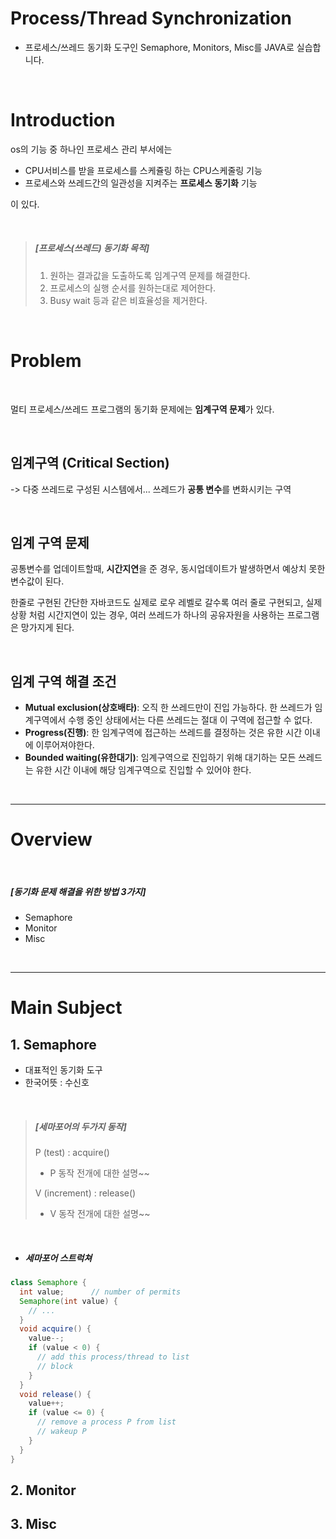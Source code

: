 # Process/Thread Synchronization
- 프로세스/쓰레드 동기화 도구인 Semaphore, Monitors, Misc를 JAVA로 실습합니다.

<br>

# Introduction

os의 기능 중 하나인 프로세스 관리 부서에는
- CPU서비스를 받을 프로세스를 스케쥴링 하는 CPU스케줄링 기능
- 프로세스와 쓰레드간의 일관성을 지켜주는 **프로세스 동기화** 기능

이 있다.

<br>


> ##### [프로세스(쓰레드) 동기화 목적]
>
> 1. 원하는 결과값을 도출하도록 임계구역 문제를 해결한다.
> 2. 프로세스의 실행 순서를 원하는대로 제어한다.
> 3. Busy wait 등과 같은 비효율성을 제거한다.



<br>

# Problem

<br>
   
멀티 프로세스/쓰레드 프로그램의 동기화 문제에는 **임계구역 문제**가 있다.

   <br>

## 임계구역 (Critical Section)

-> 다중 쓰레드로 구성된 시스템에서... 쓰레드가 **공통 변수**를 변화시키는 구역

<br>

## 임계 구역 문제

공통변수를 업데이트할때, **시간지연**을 준 경우,
동시업데이트가 발생하면서 예상치 못한 변수값이 된다.

한줄로 구현된 간단한 자바코드도 실제로 로우 레벨로 갈수록 여러 줄로 구현되고,
실제 상황 처럼 시간지연이 있는 경우,
여러 쓰레드가 하나의 공유자원을 사용하는 프로그램은 망가지게 된다.

<br>

## 임계 구역 해결 조건

- **Mutual exclusion(상호배타)**: 오직 한 쓰레드만이 진입 가능하다. 한 쓰레드가 임계구역에서 수행 중인 상태에서는 다른 쓰레드는 절대 이 구역에 접근할 수 없다.
- **Progress(진행)**: 한 임계구역에 접근하는 쓰레드를 결정하는 것은 유한 시간 이내에 이루어져야한다.
- **Bounded waiting(유한대기)**: 임계구역으로 진입하기 위해 대기하는 모든 쓰레드는 유한 시간 이내에 해당 임계구역으로 진입할 수 있어야 한다.

<br>

* * *

# Overview

<br>

##### [동기화 문제 해결을 위한 방법 3가지]

 - Semaphore
 - Monitor
 - Misc

<br>

* * *

# Main Subject

## 1. Semaphore 
- 대표적인 동기화 도구
- 한국어뜻 : 수신호

 <br>

> ##### [세마포어의 두가지 동작]
> P (test) : acquire()
>
> - P 동작 전개에 대한 설명~~ 
> 
> V (increment) : release()
>
> - V 동작 전개에 대한 설명~~
>

<br>

- ##### 세마포어 스트럭쳐

```java
class Semaphore {
  int value;      // number of permits
  Semaphore(int value) {
    // ...
  }
  void acquire() {
    value--;
    if (value < 0) {
      // add this process/thread to list
      // block
    }
  }
  void release() {
    value++;
    if (value <= 0) {
      // remove a process P from list
      // wakeup P
    }
  }
}
```

## 2. Monitor


## 3. Misc


